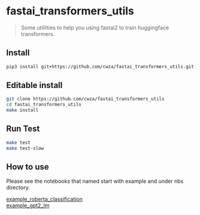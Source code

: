 <!--

#################################################
### THIS FILE WAS AUTOGENERATED! DO NOT EDIT! ###
#################################################
# file to edit: nbs/index.ipynb
# command to build the docs after a change: nbdev_build_docs

-->

# fastai_transformers_utils

> Some utililties to help you using fastai2 to train huggingface transformers.


## Install

``` bash
pip3 install git+https://github.com/cwza/fastai_transformers_utils.git
```

## Editable install

``` bash
git clone https://github.com/cwza/fastai_transformers_utils
cd fastai_transformers_utils
make install
```

## Run Test

``` bash
make test
make test-slow
```

## How to use

Please see the notebooks that named start with example and under nbs directory.

[example_roberta_classification](nbs/01_example_roberta_classification.ipynb)   
[example_gpt2_lm](nbs/02_example_gpt2_lm.ipynb)
